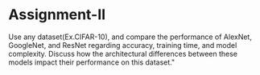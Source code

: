 # Assignment-II
Use any dataset(Ex.CIFAR-10), and compare the performance of AlexNet, GoogleNet, and ResNet regarding accuracy, training time, and model complexity. Discuss how the architectural differences between these models impact their performance on this dataset."
